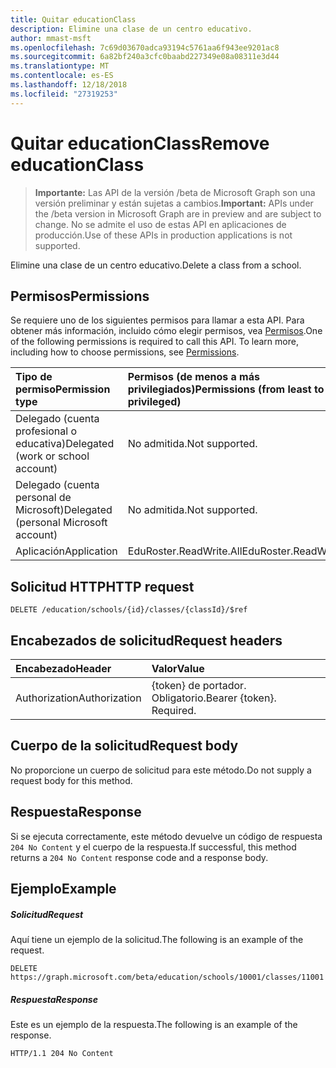 ```yaml
---
title: Quitar educationClass
description: Elimine una clase de un centro educativo.
author: mmast-msft
ms.openlocfilehash: 7c69d03670adca93194c5761aa6f943ee9201ac8
ms.sourcegitcommit: 6a82bf240a3cfc0baabd227349e08a08311e3d44
ms.translationtype: MT
ms.contentlocale: es-ES
ms.lasthandoff: 12/18/2018
ms.locfileid: "27319253"
---
```

# <a name="remove-educationclass"></a><span data-ttu-id="29f56-103">Quitar educationClass</span><span class="sxs-lookup"><span data-stu-id="29f56-103">Remove educationClass</span></span>

> <span data-ttu-id="29f56-104">**Importante:** Las API de la versión /beta de Microsoft Graph son una versión preliminar y están sujetas a cambios.</span><span class="sxs-lookup"><span data-stu-id="29f56-104">**Important:** APIs under the /beta version in Microsoft Graph are in preview and are subject to change.</span></span> <span data-ttu-id="29f56-105">No se admite el uso de estas API en aplicaciones de producción.</span><span class="sxs-lookup"><span data-stu-id="29f56-105">Use of these APIs in production applications is not supported.</span></span>

<span data-ttu-id="29f56-106">Elimine una clase de un centro educativo.</span><span class="sxs-lookup"><span data-stu-id="29f56-106">Delete a class from a school.</span></span>

## <a name="permissions"></a><span data-ttu-id="29f56-107">Permisos</span><span class="sxs-lookup"><span data-stu-id="29f56-107">Permissions</span></span>
<span data-ttu-id="29f56-p102">Se requiere uno de los siguientes permisos para llamar a esta API. Para obtener más información, incluido cómo elegir permisos, vea [Permisos](/graph/permissions-reference).</span><span class="sxs-lookup"><span data-stu-id="29f56-p102">One of the following permissions is required to call this API. To learn more, including how to choose permissions, see [Permissions](/graph/permissions-reference).</span></span>

|<span data-ttu-id="29f56-110">Tipo de permiso</span><span class="sxs-lookup"><span data-stu-id="29f56-110">Permission type</span></span>      | <span data-ttu-id="29f56-111">Permisos (de menos a más privilegiados)</span><span class="sxs-lookup"><span data-stu-id="29f56-111">Permissions (from least to most privileged)</span></span>              |
|:--------------------|:---------------------------------------------------------|
|<span data-ttu-id="29f56-112">Delegado (cuenta profesional o educativa)</span><span class="sxs-lookup"><span data-stu-id="29f56-112">Delegated (work or school account)</span></span> |  <span data-ttu-id="29f56-113">No admitida.</span><span class="sxs-lookup"><span data-stu-id="29f56-113">Not supported.</span></span>  |
|<span data-ttu-id="29f56-114">Delegado (cuenta personal de Microsoft)</span><span class="sxs-lookup"><span data-stu-id="29f56-114">Delegated (personal Microsoft account)</span></span> |  <span data-ttu-id="29f56-115">No admitida.</span><span class="sxs-lookup"><span data-stu-id="29f56-115">Not supported.</span></span>  |
|<span data-ttu-id="29f56-116">Aplicación</span><span class="sxs-lookup"><span data-stu-id="29f56-116">Application</span></span> | <span data-ttu-id="29f56-117">EduRoster.ReadWrite.All</span><span class="sxs-lookup"><span data-stu-id="29f56-117">EduRoster.ReadWrite.All</span></span> | 

## <a name="http-request"></a><span data-ttu-id="29f56-118">Solicitud HTTP</span><span class="sxs-lookup"><span data-stu-id="29f56-118">HTTP request</span></span>
<!-- { "blockType": "ignored" } -->
```http
DELETE /education/schools/{id}/classes/{classId}/$ref
```
## <a name="request-headers"></a><span data-ttu-id="29f56-119">Encabezados de solicitud</span><span class="sxs-lookup"><span data-stu-id="29f56-119">Request headers</span></span>
| <span data-ttu-id="29f56-120">Encabezado</span><span class="sxs-lookup"><span data-stu-id="29f56-120">Header</span></span>       | <span data-ttu-id="29f56-121">Valor</span><span class="sxs-lookup"><span data-stu-id="29f56-121">Value</span></span> |
|:---------------|:--------|
| <span data-ttu-id="29f56-122">Authorization</span><span class="sxs-lookup"><span data-stu-id="29f56-122">Authorization</span></span>  | <span data-ttu-id="29f56-p103">{token} de portador. Obligatorio.</span><span class="sxs-lookup"><span data-stu-id="29f56-p103">Bearer {token}. Required.</span></span>  |

## <a name="request-body"></a><span data-ttu-id="29f56-125">Cuerpo de la solicitud</span><span class="sxs-lookup"><span data-stu-id="29f56-125">Request body</span></span>
<span data-ttu-id="29f56-126">No proporcione un cuerpo de solicitud para este método.</span><span class="sxs-lookup"><span data-stu-id="29f56-126">Do not supply a request body for this method.</span></span>


## <a name="response"></a><span data-ttu-id="29f56-127">Respuesta</span><span class="sxs-lookup"><span data-stu-id="29f56-127">Response</span></span>
<span data-ttu-id="29f56-128">Si se ejecuta correctamente, este método devuelve un código de respuesta `204 No Content` y el cuerpo de la respuesta.</span><span class="sxs-lookup"><span data-stu-id="29f56-128">If successful, this method returns a `204 No Content` response code and a response body.</span></span>

## <a name="example"></a><span data-ttu-id="29f56-129">Ejemplo</span><span class="sxs-lookup"><span data-stu-id="29f56-129">Example</span></span>
##### <a name="request"></a><span data-ttu-id="29f56-130">Solicitud</span><span class="sxs-lookup"><span data-stu-id="29f56-130">Request</span></span>
<span data-ttu-id="29f56-131">Aquí tiene un ejemplo de la solicitud.</span><span class="sxs-lookup"><span data-stu-id="29f56-131">The following is an example of the request.</span></span>
<!-- {
  "blockType": "request",
  "name": "create_educationclass_from_educationschool"
}-->
```http
DELETE https://graph.microsoft.com/beta/education/schools/10001/classes/11001
```

##### <a name="response"></a><span data-ttu-id="29f56-132">Respuesta</span><span class="sxs-lookup"><span data-stu-id="29f56-132">Response</span></span>
<span data-ttu-id="29f56-133">Este es un ejemplo de la respuesta.</span><span class="sxs-lookup"><span data-stu-id="29f56-133">The following is an example of the response.</span></span> 

<!-- {
  "blockType": "response",
  "truncated": true,
  "@odata.type": "microsoft.graph.educationClass"
} -->
```http
HTTP/1.1 204 No Content
```

<!-- uuid: 8fcb5dbc-d5aa-4681-8e31-b001d5168d79
2015-10-25 14:57:30 UTC -->
<!-- {
  "type": "#page.annotation",
  "description": "Create educationClass",
  "keywords": "",
  "section": "documentation",
  "tocPath": ""
}-->